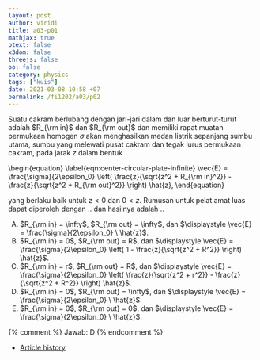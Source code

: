```yaml
---
layout: post
author: viridi
title: a03-p01
mathjax: true
ptext: false
x3dom: false
threejs: false
oo: false
category: physics
tags: ["kuis"]
date: 2021-03-08 10:58 +07
permalink: /fi1202/a03/p02
---
```

Suatu cakram berlubang dengan jari-jari dalam dan luar berturut-turut adalah $R_{\rm in}$ dan $R_{\rm out}$ dan memiliki rapat muatan permukaan homogen $\sigma$ akan menghasilkan medan listrik sepanjang sumbu utama, sumbu yang melewati pusat cakram dan tegak lurus permukaan cakram, pada jarak $z$ dalam bentuk

\begin{equation}
\label{eqn:center-circular-plate-infinite}
\vec{E} = \frac{\sigma}{2\epsilon_0} \left( \frac{z}{\sqrt{z^2 + R_{\rm in}^2}} - \frac{z}{\sqrt{z^2 + R_{\rm out}^2}} \right) \hat{z},
\end{equation}

yang berlaku baik untuk $z < 0$ dan $0 < z$. Rumusan untuk pelat amat luas dapat diperoleh dengan .. dan hasilnya adalah ..

<ol type="A">
<li>$R_{\rm in} = \infty$, $R_{\rm out} = \infty$, dan $\displaystyle \vec{E} = \frac{\sigma}{2\epsilon_0} \ \hat{z}$.</li>
<li>$R_{\rm in} = 0$, $R_{\rm out} = R$, dan $\displaystyle \vec{E} = \frac{\sigma}{2\epsilon_0} \left( 1 - \frac{z}{\sqrt{z^2 + R^2}} \right) \hat{z}$.</li>
<li>$R_{\rm in} = r$, $R_{\rm out} = R$, dan $\displaystyle \vec{E} = \frac{\sigma}{2\epsilon_0} \left( \frac{z}{\sqrt{z^2 + r^2}} - \frac{z}{\sqrt{z^2 + R^2}} \right) \hat{z}$.</li>
<li>$R_{\rm in} = 0$, $R_{\rm out} = \infty$, dan $\displaystyle \vec{E} = \frac{\sigma}{2\epsilon_0} \ \hat{z}$.</li>
<li>$R_{\rm in} = 0$, $R_{\rm out} = 0$, dan $\displaystyle \vec{E} = \frac{\sigma}{2\epsilon_0} \ \hat{z}$.</li>
</ol>

{% comment %}
Jawab: D
{% endcomment %}

+ [Article history](https://github.com/butiran/butiran.github.io/commits/master/_posts/fi1202/a03/2021-03-08-p01.md)
